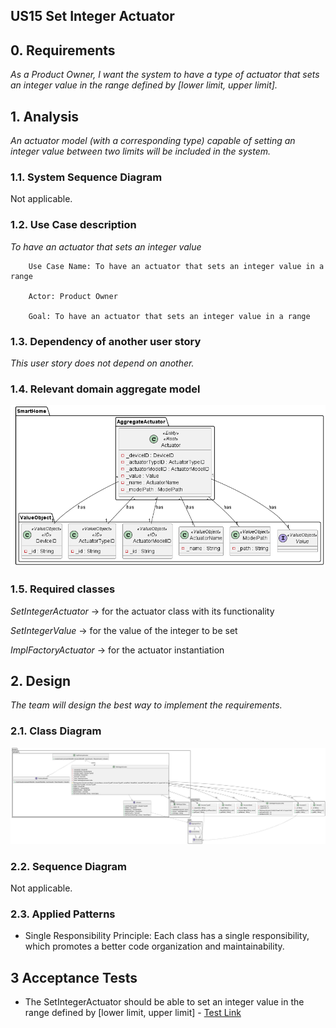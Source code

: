 ## US15 Set Integer Actuator

## 0. Requirements
_As a Product Owner, I want the system to have a type of actuator that sets an integer value in the range
defined by [lower limit, upper limit]._

## 1. Analysis
_An actuator model (with a corresponding type) capable of setting an integer value between two limits will be included in the system._

### 1.1. System Sequence Diagram
Not applicable.

### 1.2. Use Case description
_To have an actuator that sets an integer value_
    
        Use Case Name: To have an actuator that sets an integer value in a range
    
        Actor: Product Owner
    
        Goal: To have an actuator that sets an integer value in a range


### 1.3. Dependency of another user story
_This user story does not depend on another._

### 1.4. Relevant domain aggregate model 
![Actuator](../../general/agreggateModels/Actuator.png)

### 1.5. Required classes
_SetIntegerActuator_ -> for the actuator class with its functionality

_SetIntegerValue_ -> for the value of the integer to be set

_ImplFactoryActuator_ -> for the actuator instantiation


## 2. Design
_The team will design the best way to implement the requirements._
### 2.1. Class Diagram
![ClassDiagram](artifacts/US15CD.png)
### 2.2. Sequence Diagram
Not applicable.
### 2.3. Applied Patterns
- Single Responsibility Principle: Each class has a single responsibility, which promotes a better code organization 
and maintainability.

## 3 Acceptance Tests
- The SetIntegerActuator should be able to set an integer value in the range defined by [lower limit, upper limit] - [Test Link](../../../test/java/SmartHomeDDD/domain/Actuator/SetIntegerActuatorTest.java#L301)